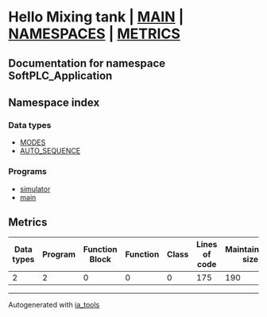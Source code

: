 # Hello Mixing tank | [MAIN] | [NAMESPACES] | [METRICS]  

## Documentation for namespace SoftPLC_Application  

## Namespace index  

### Data types  

- [MODES](dt/MODES_st.md)  
- [AUTO_SEQUENCE](dt/AUTO_SEQUENCE_st.md)  


### Programs  

- [simulator](prg/simulator_st.md)  
- [main](prg/main_st.md)  





## Metrics  

| Data types | Program | Function Block | Function | Class | Lines of code | Maintainable size |
| ---------- | ------- | -------------- | -------- | ------| ------------- | ----------------- |
 2 | 2 | 0 | 0 | 0 | 175 | 190 |  

 ---
Autogenerated with [ia_tools](https://github.com/tkucic/ia_tools)  

[MAIN]: ../../../index_st.md
[NAMESPACES]: ../nsList_st.md
[METRICS]: ../../metrics_st.md
